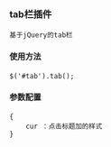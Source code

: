 ### tab栏插件
    基于jQuery的tab栏

#### 使用方法
    $('#tab').tab();
#### 参数配置
    {
        cur ：点击标题加的样式
    }